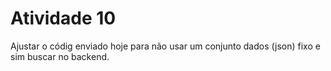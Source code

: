 # Atividade 10
Ajustar o códig enviado hoje para não usar um conjunto dados (json) fixo e sim buscar no backend.
